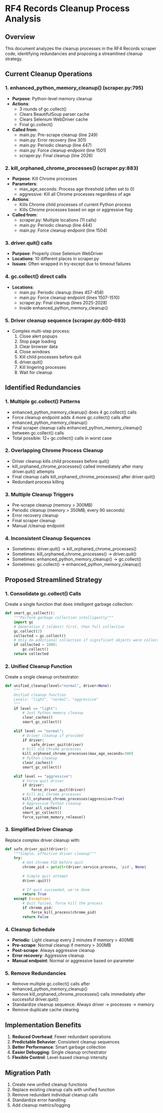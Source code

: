# RF4 Records Cleanup Process Analysis

## Overview
This document analyzes the cleanup processes in the RF4 Records scraper code, identifying redundancies and proposing a streamlined cleanup strategy.

## Current Cleanup Operations

### 1. **enhanced_python_memory_cleanup()** (scraper.py:795)
- **Purpose**: Python-level memory cleanup
- **Actions**:
  - 3 rounds of gc.collect()
  - Clears BeautifulSoup parser cache
  - Clears Selenium WebDriver cache
  - Final gc.collect()
- **Called from**:
  - main.py: Pre-scrape cleanup (line 249)
  - main.py: Error recovery (line 301)
  - main.py: Periodic cleanup (line 447)
  - main.py: Force cleanup endpoint (line 1501)
  - scraper.py: Final cleanup (line 2026)

### 2. **kill_orphaned_chrome_processes()** (scraper.py:883)
- **Purpose**: Kill Chrome processes
- **Parameters**:
  - max_age_seconds: Process age threshold (often set to 0)
  - aggressive: Kill all Chrome processes regardless of age
- **Actions**:
  - Kills Chrome child processes of current Python process
  - Kills Chrome processes based on age or aggressive flag
- **Called from**:
  - scraper.py: Multiple locations (11 calls)
  - main.py: Periodic cleanup (line 444)
  - main.py: Force cleanup endpoint (line 1504)

### 3. **driver.quit()** calls
- **Purpose**: Properly close Selenium WebDriver
- **Locations**: 10 different places in scraper.py
- **Issues**: Often wrapped in try-except due to timeout failures

### 4. **gc.collect()** direct calls
- **Locations**:
  - main.py: Periodic cleanup (lines 457-458)
  - main.py: Force cleanup endpoint (lines 1507-1510)
  - scraper.py: Final cleanup (lines 2025-2028)
  - Inside enhanced_python_memory_cleanup()

### 5. **Driver cleanup sequence** (scraper.py:600-693)
- Complex multi-step process:
  1. Close alert popups
  2. Stop page loading
  3. Clear browser data
  4. Close windows
  5. Kill child processes before quit
  6. driver.quit()
  7. Kill lingering processes
  8. Wait for cleanup

## Identified Redundancies

### 1. **Multiple gc.collect() Patterns**
- enhanced_python_memory_cleanup() does 4 gc.collect() calls
- Force cleanup endpoint adds 4 more gc.collect() calls after enhanced_python_memory_cleanup()
- Final scraper cleanup calls enhanced_python_memory_cleanup() between gc.collect() calls
- Total possible: 12+ gc.collect() calls in worst case

### 2. **Overlapping Chrome Process Cleanup**
- Driver cleanup kills child processes before quit()
- kill_orphaned_chrome_processes() called immediately after many driver.quit() attempts
- Final cleanup calls kill_orphaned_chrome_processes() after driver.quit()
- Redundant process killing

### 3. **Multiple Cleanup Triggers**
- Pre-scrape cleanup (memory > 300MB)
- Periodic cleanup (memory > 350MB, every 90 seconds)
- Error recovery cleanup
- Final scraper cleanup
- Manual /cleanup endpoint

### 4. **Inconsistent Cleanup Sequences**
- Sometimes: driver.quit() → kill_orphaned_chrome_processes()
- Sometimes: kill_orphaned_chrome_processes() → driver.quit()
- Sometimes: enhanced_python_memory_cleanup() → gc.collect()
- Sometimes: gc.collect() → enhanced_python_memory_cleanup()

## Proposed Streamlined Strategy

### 1. **Consolidate gc.collect() Calls**
Create a single function that does intelligent garbage collection:
```python
def smart_gc_collect():
    """Perform garbage collection intelligently"""
    import gc
    # Generation 2 (oldest) first, then full collection
    gc.collect(2)
    collected = gc.collect()
    # Only do additional collection if significant objects were collected
    if collected > 1000:
        gc.collect()
    return collected
```

### 2. **Unified Cleanup Function**
Create a single cleanup orchestrator:
```python
def unified_cleanup(level="normal", driver=None):
    """
    Unified cleanup function
    Levels: "light", "normal", "aggressive"
    """
    if level == "light":
        # Just Python memory cleanup
        clear_caches()
        smart_gc_collect()
    
    elif level == "normal":
        # Driver cleanup if provided
        if driver:
            safe_driver_quit(driver)
        # Kill old Chrome processes
        kill_orphaned_chrome_processes(max_age_seconds=300)
        # Python cleanup
        clear_caches()
        smart_gc_collect()
    
    elif level == "aggressive":
        # Force quit driver
        if driver:
            force_driver_quit(driver)
        # Kill ALL Chrome processes
        kill_orphaned_chrome_processes(aggressive=True)
        # Aggressive Python cleanup
        clear_all_caches()
        smart_gc_collect()
        force_system_memory_release()
```

### 3. **Simplified Driver Cleanup**
Replace complex driver cleanup with:
```python
def safe_driver_quit(driver):
    """Simple, effective driver cleanup"""
    try:
        # Get Chrome PID before quit
        chrome_pid = getattr(driver.service.process, 'pid', None)
        
        # Simple quit attempt
        driver.quit()
        
        # If quit succeeded, we're done
        return True
    except Exception:
        # Quit failed, force kill the process
        if chrome_pid:
            force_kill_process(chrome_pid)
        return False
```

### 4. **Cleanup Schedule**
- **Periodic**: Light cleanup every 2 minutes if memory > 400MB
- **Pre-scrape**: Normal cleanup if memory > 300MB
- **Post-scrape**: Always aggressive cleanup
- **Error recovery**: Aggressive cleanup
- **Manual endpoint**: Normal or aggressive based on parameter

### 5. **Remove Redundancies**
- Remove multiple gc.collect() calls after enhanced_python_memory_cleanup()
- Remove kill_orphaned_chrome_processes() calls immediately after successful driver.quit()
- Standardize cleanup sequence: Always driver → processes → memory
- Remove duplicate cache clearing

## Implementation Benefits

1. **Reduced Overhead**: Fewer redundant operations
2. **Predictable Behavior**: Consistent cleanup sequences
3. **Better Performance**: Smart garbage collection
4. **Easier Debugging**: Single cleanup orchestrator
5. **Flexible Control**: Level-based cleanup intensity

## Migration Path

1. Create new unified cleanup functions
2. Replace existing cleanup calls with unified function
3. Remove redundant individual cleanup calls
4. Standardize error handling
5. Add cleanup metrics/logging